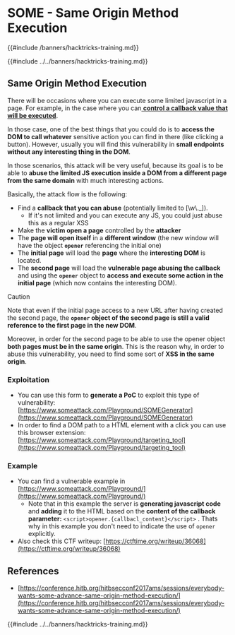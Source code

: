 # SOME - Same Origin Method Execution
{{#include /banners/hacktricks-training.md}}


{{#include ../../banners/hacktricks-training.md}}

## Same Origin Method Execution

There will be occasions where you can execute some limited javascript in a page. For example, in the case where you can[ **control a callback value that will be executed**](#javascript-function).

In those case, one of the best things that you could do is to **access the DOM to call whatever** sensitive action you can find in there (like clicking a button). However, usually you will find this vulnerability in **small endpoints without any interesting thing in the DOM**.

In those scenarios, this attack will be very useful, because its goal is to be able to **abuse the limited JS execution inside a DOM from a different page from the same domain** with much interesting actions.

Basically, the attack flow is the following:

- Find a **callback that you can abuse** (potentially limited to \[\w\\.\_]).
  - If it's not limited and you can execute any JS, you could just abuse this as a regular XSS
- Make the **victim open a page** controlled by the **attacker**
- The **page will open itself** in a **different window** (the new window will have the object **`opener`** referencing the initial one)
- The **initial page** will load the **page** where the **interesting DOM** is located.
- The **second page** will load the **vulnerable page abusing the callback** and using the **`opener`** object to **access and execute some action in the initial page** (which now contains the interesting DOM).

> [!CAUTION]
> Note that even if the initial page access to a new URL after having created the second page, the **`opener` object of the second page is still a valid reference to the first page in the new DOM**.
>
> Moreover, in order for the second page to be able to use the opener object **both pages must be in the same origin**. This is the reason why, in order to abuse this vulnerability, you need to find some sort of **XSS in the same origin**.

### Exploitation

- You can use this form to **generate a PoC** to exploit this type of vulnerability: [https://www.someattack.com/Playground/SOMEGenerator](https://www.someattack.com/Playground/SOMEGenerator)
- In order to find a DOM path to a HTML element with a click you can use this browser extension: [https://www.someattack.com/Playground/targeting_tool](https://www.someattack.com/Playground/targeting_tool)

### Example

- You can find a vulnerable example in [https://www.someattack.com/Playground/](https://www.someattack.com/Playground/)
  - Note that in this example the server is **generating javascript code** and **adding** it to the HTML based on the **content of the callback parameter:** `<script>opener.{callbacl_content}</script>` . Thats why in this example you don't need to indicate the use of `opener` explicitly.
- Also check this CTF writeup: [https://ctftime.org/writeup/36068](https://ctftime.org/writeup/36068)

## References

- [https://conference.hitb.org/hitbsecconf2017ams/sessions/everybody-wants-some-advance-same-origin-method-execution/](https://conference.hitb.org/hitbsecconf2017ams/sessions/everybody-wants-some-advance-same-origin-method-execution/)

{{#include ../../banners/hacktricks-training.md}}
